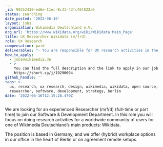 ```yaml
---
_id: 90352430-ed6e-11ec-8c41-43fc46f822a6
status: searching
date_posted: '2022-06-16'
layout: jobs
organization: Wikimedia Deutschland e.V.
org_url: 'https://www.wikidata.org/wiki/Wikidata:Main_Page'
title: UX Researcher Wikidata (m/f/d)
role: UX Research
compensation: paid
deliverables: "- You are responsible for UX research activities in the Wikidata team, aligning your research plans with the product strategy, all in close cross functional collaboration.\r\n- You will lay the foundation for future feature developments by facilitating and driving product discoveries.\r\n- You will plan and execute primary user research to understand user behaviors, pain points, needs and aspirations of the different user groups in our community through methods like interviews, usability testing, ethnography, surveys, desk research, and fieldwork.\r\n- You will analyze research results and develop actionable insights, bring your research results to life through stories, customer journey maps, scenarios, flows, service models, and clear presentations.\r\n- You will partly work with external research agencies.\r\n- You will closely collaborate with the product managers and community communication managers i.e. for research planning or recruitment and with other UX design team members for handover to design and prototype validation."
how_to_apply:
  - jobs@wikimedia.de
  - >-
    You can find the full description and the link to apply in our job portal:
    https://short.sg/j/19290694
github_handle: ''
tags: >-
  ux, research, ux research, design, wikimedia, wikidata, open source,
  researcher, software, development, strategy, berlin
date: '2022-06-16T12:19:26.470Z'
---
```

We are looking for an experienced Researcher (m/f/d) (full-time or part time) to join our Software & Development Department. In this role you will focus on doing research activities for a worldwide community of users for one of Wikimedia Deutschland’s main products: Wikidata.

The position is based in Germany, and we offer (hybrid) workplace options in our office in the heart of Berlin or on agreement remote setups.
